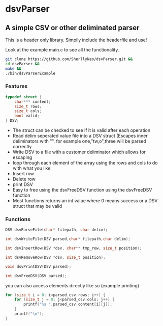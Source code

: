 # dsvParser

## A simple CSV or other deliminated parser 

This is a header only library. Simpily include the headerfile and use!

Look at the example main.c to see all the functionality.

```bash
git clone https://github.com/SherllyNeo/dsvParser.git &&
cd dsvParser &&
make &&
./bin/dsvParserExample
```


### Features

```c
typedef struct {
    char*** content;
    size_t rows;
    size_t cols;
    bool valid;
} DSV;
```



* The struct can be checked to see if it is valid after each operation
* Read delim seperated value file into a DSV struct (Escapes inner deliminators with "", for example one,"tw,o",three will be parsed correctly
* Write DSV to a file with a customer deliminator which allows for escaping
* loop through each element of the array using the rows and cols to do with what you like
* Insert row
* Delete row
* print DSV
* Easy to free using the dsvFreeDSV function using the dsvFreeDSV function
* Most functions returns an int value where 0 means success or a DSV struct that may be valid


### Functions

```c
DSV dsvParseFile(char* filepath, char delim);
```

```c
int dsvWriteFile(DSV parsed,char* filepath,char delim);
```


```c
int dsvInsertRow(DSV *dsv, char** tmp_row, size_t position);
```

```c
int dsvRemoveRow(DSV *dsv, size_t position);
```

```c
void dsvPrintDSV(DSV parsed);
```

```c
int dsvFreeDSV(DSV parsed);
```


you can also access elements directly like so (example printing)
```c
for (size_t i = 0; i<parsed_csv.rows; i++) {
    for (size_t j = 0; j<parsed_csv.cols; j++) {
        printf("%s ",parsed_csv.content[i][j]);
    }
    printf("\n");
}
```




